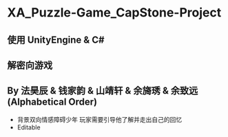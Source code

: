 # XA_Puzzle-Game_CapStone-Project
## 使用 UnityEngine & C#
## 解密向游戏
## By 法昊辰 & 钱家韵 & 山靖轩 & 余旖琇 & 余致远 (Alphabetical Order)
- 背景双向情感障碍少年 玩家需要引导他了解并走出自己的回忆
- Editable
